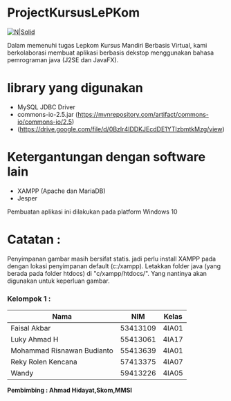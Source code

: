 # ProjectKursusLePKom

[![N|Solid](http://lepkom.gunadarma.ac.id//template/templateKecot/images/index_02.jpg)](vm.lepkom.gunadarma.ac.id/)

Dalam memenuhi tugas Lepkom Kursus Mandiri Berbasis Virtual, kami berkolaborasi membuat aplikasi berbasis dekstop menggunakan bahasa pemrograman java (J2SE dan JavaFX).

# library yang digunakan
  - MySQL JDBC Driver
  - commons-io-2.5.jar (https://mvnrepository.com/artifact/commons-io/commons-io/2.5)
  - (https://drive.google.com/file/d/0BzIr4IDDKJEcdDE1YTlzbmtkMzg/view)

# Ketergantungan dengan software lain
  - XAMPP (Apache dan MariaDB)
  - Jesper

Pembuatan aplikasi ini dilakukan pada platform Windows 10

# Catatan :
Penyimpanan gambar masih bersifat statis. jadi perlu install XAMPP pada dengan lokasi penyimpanan default (c:/xampp).
Letakkan folder java (yang berada pada folder htdocs) di "c/xampp/htdocs/". Yang nantinya akan digunakan untuk keperluan gambar.

### Kelompok 1 :

| Nama | NIM | Kelas |
| ------ | ------ | ------ |
| Faisal Akbar | 53413109 | 4IA01 |
| Luky Ahmad H   | 55413061 | 4IA17 |
| Mohammad Risnawan Budianto | 55413639 | 4IA01 |
| Reky Rolen Kencana | 57413375 | 4IA07 |
| Wandy | 59413226 | 4IA05 |

**Pembimbing : Ahmad Hidayat,Skom,MMSI**
